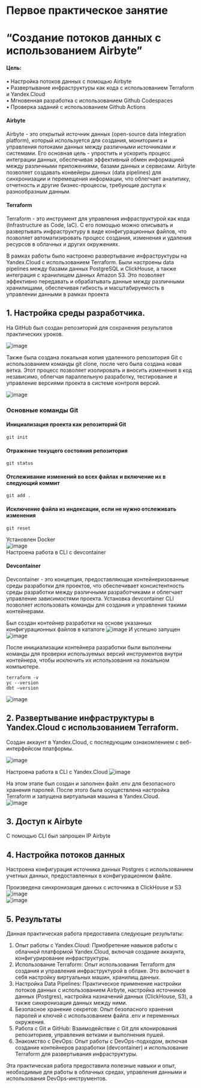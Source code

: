 # Первое практическое занятие
# “Создание потоков данных с использованием Airbyte”

#### Цель:
• Настройка потоков данных с помощью Airbyte     
• Развертывание инфраструктуры как кода с использованием Terraform и Yandex.Cloud    
• Мгновенная разработка с использованием Github Codespaces    
• Проверка заданий с использованием Github Actions   

#### Airbyte
Airbyte - это открытый источник данных (open-source data integration platform), который используется для создания, мониторинга и управления потоками данных между различными источниками и системами. Его основная цель - упростить и ускорить процесс интеграции данных, обеспечивая эффективный обмен информацией между различными приложениями, базами данных и сервисами. Airbyte позволяет создавать конвейеры данных (data pipelines) для синхронизации и перемещения информации, что облегчает аналитику, отчетность и другие бизнес-процессы, требующие доступа к разнообразным данным.

#### Terraform
Terraform - это инструмент для управления инфраструктурой как кода (Infrastructure as Code, IaC). С его помощью можно описывать и развертывать инфраструктуру в виде конфигурационных файлов, что позволяет автоматизировать процесс создания, изменения и удаления ресурсов в облачных и других окружениях.

В рамках работы было настроено развертывание инфраструктуры на Yandex.Cloud с использованием Terraform. Были настроены data pipelines между базами данных PostgreSQL и ClickHouse, а также интеграция с хранилищем данных Amazon S3. Это позволяет эффективно передавать и обрабатывать данные между различными хранилищами, обеспечивая гибкость и масштабируемость в управлении данными в рамках проекта

## 1.	Настройка среды разработчика.

На GitHub был создан репозиторий для сохранения результатов практических уроков.   

![image](https://github.com/elenasamsonenko/data_warehouse_analyst/assets/129121912/cc618ff8-dd12-47fb-8e37-8f6ba83ab96b)   

Также была создана локальная копия удаленного репозитория Git с использованием команды git clone, после чего была создана новая ветка. Этот процесс позволяет изолировать и вносить изменения в код независимо, облегчая параллельную разработку, тестирование и управление версиями проекта в системе контроля версий.

![image](https://github.com/elenasamsonenko/data_warehouse_analyst/assets/129121912/b7d6fe60-1882-4264-852c-09a8390d6bd8)     
### Основные команды Git
#### Инициализация проекта как репозиторий Git
```
git init
```   
#### Отражение текущего состояния репозитория
```
git status
```   
#### Отслеживание изменений во всех файлах и включение их в следующий коммит
```
git add .     
```
#### Исключение файла из индексации, если не нужно отслеживать изменения
```
git reset
```


Установлен Docker   
![image](https://github.com/elenasamsonenko/data_warehouse_analyst/assets/129121912/b39ae922-6121-4eff-8c5d-c13965a510ed)   
Настроена работа в CLI c devcontainer
#### Devcontainer
Devcontainer - это концепция, предоставляющая контейнеризованные среды разработки для проектов, что обеспечивает консистентность среды разработки между различными разработчиками и облегчает управление зависимостями проекта. Установка devcontainer CLI позволяет использовать команды для создания и управления такими контейнерами. 

Был создан контейнер разработки на основе указанных конфигурационных файлов в каталоге
![image](https://github.com/elenasamsonenko/data_warehouse_analyst/assets/129121912/ec066982-f918-4e49-8960-1fbb69903eca)
И успешно запущен 
![image](https://github.com/elenasamsonenko/data_warehouse_analyst/assets/129121912/746c89a6-1fae-4ffd-be2d-13e4a7302d30)   

После инициализации контейнера разработки были выполнены команды для проверки используемых версий инструментов внутри контейнера, чтобы исключить их использования на локальном компьютере.
```
terraform -v
yc --version
dbt –version
```   
![image](https://github.com/elenasamsonenko/data_warehouse_analyst/assets/129121912/c02ae35d-02e8-4e4c-bef4-ec793577cb58)   

## 2. Развертывание инфраструктуры в Yandex.Cloud с использованием Terraform.

Создан аккаунт в Yandex.Cloud, с последующим ознакомлением с веб-интерфейсом платформы.

![image](https://github.com/elenasamsonenko/data_warehouse_analyst/assets/129121912/a0f9fa6f-f7bd-4efb-b428-693f9d08296a)


Настроена работа в CLI c Yandex.Cloud
![image](https://github.com/elenasamsonenko/data_warehouse_analyst/assets/129121912/cd50e82e-3af0-4e2e-8dcd-f52e1088b2ca)

На этом этапе был создан и заполнен файл .env для безопасного хранения паролей. После этого была осуществлена настройка Terraform и запущена виртуальная машина в Yandex.Cloud.   
![image](https://github.com/elenasamsonenko/data_warehouse_analyst/assets/129121912/43f6525c-fa0c-4459-bbb4-79ab1f860c22)


## 3. Доступ к Airbyte
С помощью СLI был запрошен IP Airbyte

## 4. Настройка потоков данных
Настроена конфигурация источника данных Postgres с использованием учетных данных, предоставленных в конфигурационном файле.  


Произведена синхронизация данных с источника в ClickHouse и S3   
![image](https://github.com/elenasamsonenko/data_warehouse_analyst/assets/129121912/e88ec835-4e64-4f32-b14f-ee2df7994788)   
![image](https://github.com/elenasamsonenko/data_warehouse_analyst/assets/129121912/cb16edce-9439-4ce7-b5d2-91dccdb49faf)


## 5. Результаты
Данная практическая работа предоставила следующие результаты:
1. Опыт работы с Yandex.Cloud: Приобретение навыков работы с облачной платформой Yandex.Cloud, включая создание аккаунта, конфигурирование инфраструктуры.
2. Использование Terraform: Опыт использования Terraform для создания и управления инфраструктурой в облаке. Это включает в себя настройку виртуальных машин, хранилищ данных.
3. Настройка Data Pipelines: Практическое применение настройки потоков данных с использованием Airbyte, настройка источников данных (Postgres), настройка назначений данных (ClickHouse, S3), а также синхронизация данных между ними.
4. Безопасное хранение секретов: Опыт безопасного хранения паролей и ключей с использованием файла .env и переменных окружения.
5. Работа с Git и GitHub: Взаимодействие с Git для клонирования репозиториев, управления ветками и выполнения пушей.
6. Знакомство с DevOps: Опыт работы с DevOps-подходом, включая создание контейнеров разработки (devcontainer) и использование Terraform для развертывания инфраструктуры.

Эта практическая работа предоставила полезные навыки и опыт, необходимые для работы в облачных средах, управления данными и использования DevOps-инструментов.































